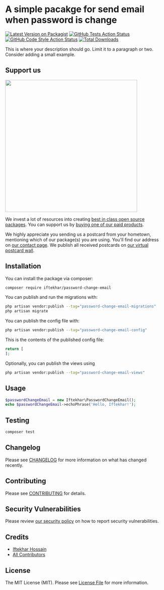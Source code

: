 # A simple pacakge for send email when password is change

[![Latest Version on Packagist](https://img.shields.io/packagist/v/iftekhar/password-change-email.svg?style=flat-square)](https://packagist.org/packages/iftekhar/password-change-email)
[![GitHub Tests Action Status](https://img.shields.io/github/workflow/status/iftekhar/password-change-email/run-tests?label=tests)](https://github.com/iftekhar/password-change-email/actions?query=workflow%3Arun-tests+branch%3Amain)
[![GitHub Code Style Action Status](https://img.shields.io/github/workflow/status/iftekhar/password-change-email/Fix%20PHP%20code%20style%20issues?label=code%20style)](https://github.com/iftekhar/password-change-email/actions?query=workflow%3A"Fix+PHP+code+style+issues"+branch%3Amain)
[![Total Downloads](https://img.shields.io/packagist/dt/iftekhar/password-change-email.svg?style=flat-square)](https://packagist.org/packages/iftekhar/password-change-email)

This is where your description should go. Limit it to a paragraph or two. Consider adding a small example.

## Support us

[<img src="https://github-ads.s3.eu-central-1.amazonaws.com/password-change-email.jpg?t=1" width="419px" />](https://spatie.be/github-ad-click/password-change-email)

We invest a lot of resources into creating [best in class open source packages](https://spatie.be/open-source). You can support us by [buying one of our paid products](https://spatie.be/open-source/support-us).

We highly appreciate you sending us a postcard from your hometown, mentioning which of our package(s) you are using. You'll find our address on [our contact page](https://spatie.be/about-us). We publish all received postcards on [our virtual postcard wall](https://spatie.be/open-source/postcards).

## Installation

You can install the package via composer:

```bash
composer require iftekhar/password-change-email
```

You can publish and run the migrations with:

```bash
php artisan vendor:publish --tag="password-change-email-migrations"
php artisan migrate
```

You can publish the config file with:

```bash
php artisan vendor:publish --tag="password-change-email-config"
```

This is the contents of the published config file:

```php
return [
];
```

Optionally, you can publish the views using

```bash
php artisan vendor:publish --tag="password-change-email-views"
```

## Usage

```php
$passwordChangeEmail = new Iftekhar\PasswordChangeEmail();
echo $passwordChangeEmail->echoPhrase('Hello, Iftekhar!');
```

## Testing

```bash
composer test
```

## Changelog

Please see [CHANGELOG](CHANGELOG.md) for more information on what has changed recently.

## Contributing

Please see [CONTRIBUTING](CONTRIBUTING.md) for details.

## Security Vulnerabilities

Please review [our security policy](../../security/policy) on how to report security vulnerabilities.

## Credits

- [Iftekhar Hossain](https://github.com/iftekhar)
- [All Contributors](../../contributors)

## License

The MIT License (MIT). Please see [License File](LICENSE.md) for more information.
